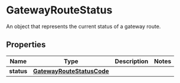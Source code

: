 

# GatewayRouteStatus

An object that represents the current status of a gateway route.

## Properties

| Name | Type | Description | Notes |
|------------ | ------------- | ------------- | -------------|
|**status** | [**GatewayRouteStatusCode**](GatewayRouteStatusCode.md) |  |  |



